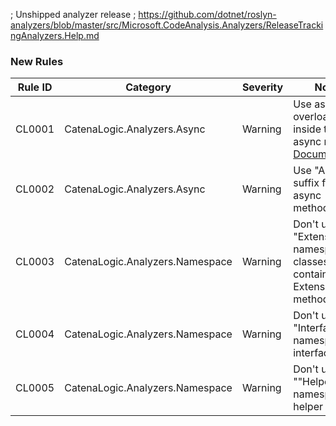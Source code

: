﻿; Unshipped analyzer release
; https://github.com/dotnet/roslyn-analyzers/blob/master/src/Microsoft.CodeAnalysis.Analyzers/ReleaseTrackingAnalyzers.Help.md

### New Rules
Rule ID | Category | Severity | Notes
--------|----------|----------|--------------------
CL0001  |  CatenaLogic.Analyzers.Async   |  Warning | Use async overload inside this async method, [Documentation](https://github.com/CatenaLogic/CatenaLogic.Analyzers/blob/develop/doc/CL0001.md)
CL0002 | CatenaLogic.Analyzers.Async | Warning | Use "Async" suffix for async methods
CL0003 | CatenaLogic.Analyzers.Namespace | Warning | Don't use "Extensions" namespace for classes containing Extensions methods
CL0004 | CatenaLogic.Analyzers.Namespace | Warning | Don't use "Interfaces" namespace for interfaces
CL0005 | CatenaLogic.Analyzers.Namespace | Warning | Don't use ""Helpers"" namespace for helper classes